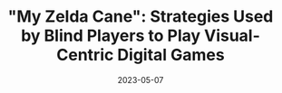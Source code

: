 ---
title: '"My Zelda Cane": Strategies Used by Blind Players to Play Visual-Centric Digital Games'
authors: 'Goncalves, David and Picarra, Manuel and Pais, Pedro and Guerreiro, Joao and Rodrigues, Andre'
venue: "CHI '23"
doi: 'https://dl.acm.org/doi/abs/10.1145/3544548.3580702'
reason: 'A video analyze study focus on blind players playing video games.'
picked_by: 'Jiasheng Li'
date: 2023-05-07
---